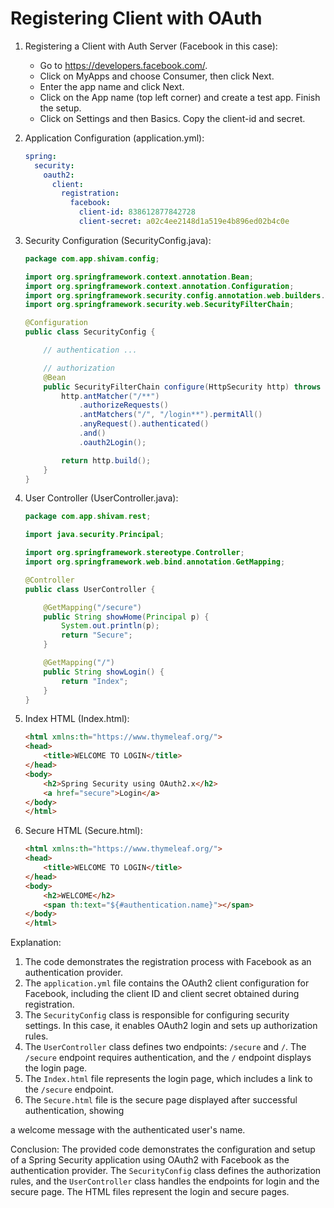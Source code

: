 # Registering Client with OAuth

1. Registering a Client with Auth Server (Facebook in this case):
   - Go to https://developers.facebook.com/.
   - Click on MyApps and choose Consumer, then click Next.
   - Enter the app name and click Next.
   - Click on the App name (top left corner) and create a test app. Finish the setup.
   - Click on Settings and then Basics. Copy the client-id and secret.

2. Application Configuration (application.yml):
   ```yaml
   spring:
     security:
       oauth2:
         client:
           registration:
             facebook:
               client-id: 838612877842728
               client-secret: a02c4ee2148d1a519e4b896ed02b4c0e
   ```

3. Security Configuration (SecurityConfig.java):
   ```java
   package com.app.shivam.config;

   import org.springframework.context.annotation.Bean;
   import org.springframework.context.annotation.Configuration;
   import org.springframework.security.config.annotation.web.builders.HttpSecurity;
   import org.springframework.security.web.SecurityFilterChain;

   @Configuration
   public class SecurityConfig {

       // authentication ...

       // authorization
       @Bean
       public SecurityFilterChain configure(HttpSecurity http) throws Exception {
           http.antMatcher("/**")
               .authorizeRequests()
               .antMatchers("/", "/login**").permitAll()
               .anyRequest().authenticated()
               .and()
               .oauth2Login();

           return http.build();
       }
   }
   ```

4. User Controller (UserController.java):
   ```java
   package com.app.shivam.rest;

   import java.security.Principal;

   import org.springframework.stereotype.Controller;
   import org.springframework.web.bind.annotation.GetMapping;

   @Controller
   public class UserController {

       @GetMapping("/secure")
       public String showHome(Principal p) {
           System.out.println(p);
           return "Secure";
       }

       @GetMapping("/")
       public String showLogin() {
           return "Index";
       }
   }
   ```

5. Index HTML (Index.html):
   ```html
   <html xmlns:th="https://www.thymeleaf.org/">
   <head>
       <title>WELCOME TO LOGIN</title>
   </head>
   <body>
       <h2>Spring Security using OAuth2.x</h2>
       <a href="secure">Login</a>
   </body>
   </html>
   ```

6. Secure HTML (Secure.html):
   ```html
   <html xmlns:th="https://www.thymeleaf.org/">
   <head>
       <title>WELCOME TO LOGIN</title>
   </head>
   <body>
       <h2>WELCOME</h2>
       <span th:text="${#authentication.name}"></span>
   </body>
   </html>
   ```

Explanation:
1. The code demonstrates the registration process with Facebook as an authentication provider.
2. The `application.yml` file contains the OAuth2 client configuration for Facebook, including the client ID and client secret obtained during registration.
3. The `SecurityConfig` class is responsible for configuring security settings. In this case, it enables OAuth2 login and sets up authorization rules.
4. The `UserController` class defines two endpoints: `/secure` and `/`. The `/secure` endpoint requires authentication, and the `/` endpoint displays the login page.
5. The `Index.html` file represents the login page, which includes a link to the `/secure` endpoint.
6. The `Secure.html` file is the secure page displayed after successful authentication, showing

 a welcome message with the authenticated user's name.

Conclusion:
The provided code demonstrates the configuration and setup of a Spring Security application using OAuth2 with Facebook as the authentication provider. The `SecurityConfig` class defines the authorization rules, and the `UserController` class handles the endpoints for login and the secure page. The HTML files represent the login and secure pages.